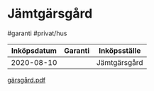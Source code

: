 # Jämtgärsgård
#garanti
#privat/hus

| Inköpsdatum | Garanti | Inköpsställe |
|-------------|---------|--------------|
| 2020-08-10  |         | Jämtgärsgård |

[gärsgård.pdf](J%C3%A4mtg%C3%A4rsg%C3%A5rd/ga%CC%88rsga%CC%8Ard.pdf)<!-- {"width":518,"embed":"true","preview":"true"} -->